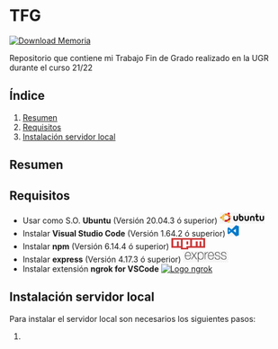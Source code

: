 # TFG

[![Download Memoria](https://img.shields.io/badge/Download-PDF-brightgreen.svg)](https://github.com/Mario-Carmona/TFG/raw/main/Memoria/proyecto.pdf)

Repositorio que contiene mi Trabajo Fin de Grado realizado en la UGR durante el curso 21/22

## Índice

1. [Resumen](#resumen)
1. [Requisitos](#requisitos)
1. [Instalación servidor local](#instalación-servidor-local)

## Resumen



## Requisitos

- Usar como S.O. **Ubuntu** (Versión 20.04.3 ó superior) [<img src="./image_readme/logo_ubuntu.jpg" alt="Logo ubuntu" width="80" height="20"/>](https://ubuntu.com/download/desktop)
- Instalar **Visual Studio Code** (Versión 1.64.2 ó superior) [<img src="./image_readme/logo_vscode.jpg" alt="Logo vscode" width="20" height="20"/>](https://code.visualstudio.com/download)
- Instalar **npm** (Versión 6.14.4 ó superior) [<img src="./image_readme/logo_npm.png" alt="Logo npm" width="60" height="20"/>](https://www.npmjs.com/)
- Instalar **express** (Versión 4.17.3 ó superior) [<img src="./image_readme/logo_express.jpg" alt="Logo express" width="80" height="20"/>](https://www.npmjs.com/package/express)
- Instalar extensión **ngrok for VSCode** [<img src="./image_readme/logo_ngrok.jpg" alt="Logo ngrok" width="20" height="20"/>](https://marketplace.visualstudio.com/items?itemName=philnash.ngrok-for-vscode)


## Instalación servidor local

Para instalar el servidor local son necesarios los siguientes pasos:

1. 
